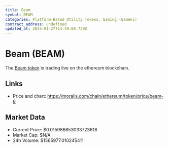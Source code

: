 ```yaml
---
title: Beam
symbol: BEAM
categories: Platform-Based Utility Tokens, Gaming (GameFi)
contract_address: undefined
updated_at: 2025-01-27T14:49:08.729Z
---
```


# Beam (BEAM)
The [Beam token](https://moralis.com/chain/ethereum/token/price/beam-6) is trading live on the ethereum blockchain.

## Links
- Price and chart: https://moralis.com/chain/ethereum/token/price/beam-6

## Market Data
- Current Price: $0.015986653033723618
- Market Cap: $N/A
- 24h Volume: $1565977.010245411

